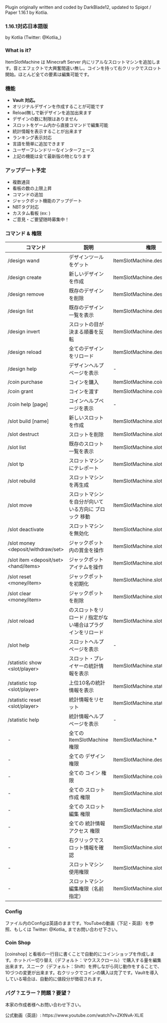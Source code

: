 <p>Plugin originally written and coded by DarkBlade12, updated to Spigot / Paper 1.16.1 by Kotlia.</p>
<h3> 1.16.1対応日本語版</h3>
<p> by Kotlia (Twitter: @Kotlia_)</p>
</p>
<p></p>
<h3>What is it?</h3>
<p>
ItemSlotMachine は Minecraft Server 内にリアルなスロットマシンを追加します。音とエフェクトで大興奮間違い無し。コインを持って右クリックでスロット開始。ほとんど全ての要素は編集可能です。
</p>
<h3>機能</h3>
<ul>
	<li><b>Vault 対応。</b></li>
	<li>オリジナルデザインを作成することが可能です</li>
	<li>Reload無しで新デザインを追加出来ます</li>
	<li>デザインの数に制限はありません</li>
	<li>スロットをゲーム内から直接コマンドで編集可能</li>
	<li>統計情報を表示することが出来ます</li>
	<li>ランキング表示対応</li>
	<li>言語を簡単に追加できます</li>
	<li>ユーザーフレンドリーなインターフェース</li>
	<li>上記の機能は全て最新版の物となります</li>
</ul>
<h3>アップデート予定</h3>
<ul>
	<li>複数通貨</li>
	<li>看板の数の上限上昇</li>
	<li>コマンドの追加</li>
	<li>ジャックポット機能のアップデート</li>
	<li>NBTタグ対応</li>
	<li>カスタム看板 (ex: <player>)</li>
	<li>ご意見・ご要望随時募集中！</li>
</ul>
<h3>コマンド & 権限</h3>
<p>

| コマンド                                           | 説明                                                                     | 権限                         |
| -------------------------------------------------- | ------------------------------------------------------------------------ | ---------------------------------- |
| /design wand                                       | デザインツールをゲット                                               | ItemSlotMachine.design.wand        |
| /design create <name>                              | 新しいデザインを作成                                 | ItemSlotMachine.design.create      |
| /design remove <name>                              | 既存のデザインを削除                                               | ItemSlotMachine.design.remove      |
| /design list                                       | 既存のデザイン一覧を表示                                        | ItemSlotMachine.design.list        |
| /design invert <name>                              | スロットの目が決まる順番を反転                      | ItemSlotMachine.design.invert      |
| /design reload                                     | 全てのデザインをリロード                                           | ItemSlotMachine.design.reload      |
| /design help <page>                                | デザインヘルプページを表示                              | -                                  |
| /coin purchase <amount>                            | コインを購入                                             | ItemSlotMachine.coin.purchase      |
| /coin grant <player> <amount>                      | コインを渡す                                       | ItemSlotMachine.coin.grant         |
| /coin help [page]                                  | コインヘルプページを表示                                | -                                  |
| /slot build <design> [name]                        | 新しいスロットを作成                                   | ItemSlotMachine.slot.build         |
| /slot destruct <name>                              | スロットを削除                                       | ItemSlotMachine.slot.destruct      |
| /slot list                                         | 既存のスロット一覧を表示                                  | ItemSlotMachine.slot.list          |
| /slot tp <name>                                    | スロットマシンにテレポート                                          | ItemSlotMachine.slot.tp            |
| /slot rebuild <name>                               | スロットマシンを再生成                        | ItemSlotMachine.slot.rebuild       |
| /slot move <name> <amount>                         | スロットマシンを自分が向いている方向に <amount> ブロック 移動           | ItemSlotMachine.slot.move          |
| /slot deactivate <name>                            | スロットマシンを無効化                                       | ItemSlotMachine.slot.deactivate    |
| /slot money <name> <deposit/withdraw/set> <amount> | ジャックポット内の賞金を操作                                 | ItemSlotMachine.slot.money         |
| /slot item <name> <deposit/set> <hand/items>       | ジャックポットアイテムを操作                                  | ItemSlotMachine.slot.item          |
| /slot reset <name> <money/item>                    | ジャックポットを初期化                                           | ItemSlotMachine.slot.reset         |
| /slot clear <name> <money/item>                    | ジャックポットを削除                                           | ItemSlotMachine.slot.clear         |
| /slot reload <name>                                | <name> のスロットをリロード / 指定がない場合はプラグインをリロード                        | ItemSlotMachine.slot.reload        |
| /slot help <page>                                  | スロットヘルプページを表示         | -                                  |
| /statistic show <slot/player> <name>               | スロット・プレイヤーの統計情報を表示                        | ItemSlotMachine.statistic.show     |
| /statistic top <slot/player> <category>            | 上位10名の統計情報を表示 | ItemSlotMachine.statistic.top      |
| /statistic reset <slot/player> <name>              | 統計情報をリセット                       | ItemSlotMachine.statistic.reset    |
| /statistic help <page>                             | 統計情報ヘルプページを表示                           | -                                  |
| -                                                  | 全ての ItemSlotMachine 権限                                          | ItemSlotMachine.\*                 |
| -                                                  | 全ての デザイン 権限                                                   | ItemSlotMachine.design.\*          |
| -                                                  | 全ての コイン 権限                                                     | ItemSlotMachine.coin.\*            |
| -                                                  | 全ての スロット作成 権限                                             | ItemSlotMachine.slot.\*            |
| -                                                  | 全ての スロット編集 権限                                      | ItemSlotMachine.slot.modify.\*     |
| -                                                  | 全ての 統計情報アクセス 権限                                                | ItemSlotMachine.statistic.\*       |
| -                                                  | 右クリックでスロット情報を確認                    | ItemSlotMachine.slot.check         |
| -                                                  | スロットマシン使用権限                                                | ItemSlotMachine.slot.use           |
| -                                                  | スロットマシン編集権限（名前指定）                                           | ItemSlotMachine.slot.modify.<name> |

</p>
<h3>Config</h3>
<p>
	ファイル内のConfigは英語のままです。YouTubeの動画（下記・英語）を参照、もしくは Twitter: @Kotlia_ までお問い合わせ下さい。
</p>
<h3>Coin Shop</h3>
<p>
	[coinshop] と看板の一行目に書くことで自動的にコインショップを作成します。ホットバー切り替え（デフォルト：マウススクロール）で購入する量を編集出来ます。スニーク（デフォルト：Shift）を押しながら同じ動作をすることで、10づつの変更が出来ます。右クリックでコインの購入は完了です。Vaultを導入している場合は、自動的に値段分が徴収されます。
</p>

<h3>バグ？エラー？問題？要望？</h3>
<p>
	本家の作成者様へお問い合わせ下さい。
</p>
<p>
公式動画（英語）: https://www.youtube.com/watch?v=ZKtNvA-XLIE
</p>
